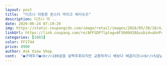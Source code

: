 ```yaml
---
layout: post 
title:  "디즈니 아동용 몬스터 마이크 워터슈즈" 
description: 디즈니 아 ..
date: 2020-06-24 07:19:29 
img: https://static.coupangcdn.com/image/retail/images/2018/05/30/18/4/2879a421-d8dc-4d8d-81bd-95fac15aa584.jpg 
linkUrl: https://link.coupang.com/re/AFFSDP?lptag=AF3600438&subid=ahnPublicAsk&pageKey=96403403&itemId=296852396&vendorItemId=3730327726&traceid=V0-113-31e026f0f44d60d9 
categories: [1003] 
color: FF1744 
price: 8900 
author: Ask View Shop 
cont:  "●구매후기●<br/>180살껄 살짝후회되지만 교환하자니 배보다 배꼽이크니<br/>5살남자아이 16키로17키로 왔다갔다하는<br/>가격대비 훌륭하네요<br/>계곡에서 신나게 잘 놀었어요<br/>그냥 신길려고요<br/>근데 차남은 발등이랑 발볼이 뚠뚠이라<br/>날 써먹어주세요 소리치는 아쿠아슈즈의 외침처럼 보이는것은<br/>내년에 신게 두고 저렴이로 다시샀는데<br/>뒷쪽이 남아 크더라고요  180사이즈는 7살  형아가 신기로 ㅎㅎ<br/>마감도 깔끔하고 아주 마음에들어요<br/>무엇인지<br/>발가락이 너무 튀어나온다고 친정엄마가 못신기게하는데<br/>발볼넓은편인 마른 31개월아이<br/>발통통 아이인데 발길이 17센치라 180신겼더니<br/>신발재질이 텐션이 있으니 막 아프다할정도는 아닌데<br/>아쿠아슈즈는 넘 커도 문제인지라 그냥 170신겨서 놀릴려고요<br/>엄지발가락이 따악 맞네요 내년 신기긴 어려울거 같은데 넘 귀여워요!<br/>올해 야무지게 신기기 바쁘겠어요<br/>욕심내서 샀더니 터무니없이 크더라고요ㅋㅋ<br/>운동화 140 신는데 크게 시키라는 조언보고 160 시켰거든요.<br/>.<br/><br/>운동화170  샌들160신는아이 170샀더니 완전 딱맞아요.<br/><br/>워터슈즈는 작게나왔다해서 170신는아이 190으로<br/>칼발이라 그런지 형아는 180도 딱 맞아요<br/>튀어나오는 발꼬락들이 참 어서 빨리<br/>" 
---
```

